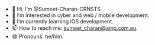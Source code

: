 - 👋 Hi, I’m @Sumeet-Charan-CRNSTS
- 👀 I’m interested in cyber and web / mobile development.
- 🌱 I’m currently learning iOS development.
- 📫 How to reach me: sumeet_charan@amp.com.au.
- 😄 Pronouns: he/him.

<!---
Sumeet-Charan-CRNSTS/Sumeet-Charan-CRNSTS is a ✨ special ✨ repository because its `README.md` (this file) appears on your GitHub profile.
You can click the Preview link to take a look at your changes.
--->
